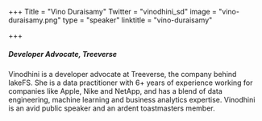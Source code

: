 +++
Title = "Vino Duraisamy"
Twitter = "vinodhini_sd"
image = "vino-duraisamy.png"
type = "speaker"
linktitle = "vino-duraisamy"

+++

##### Developer Advocate, Treeverse

Vinodhini is a developer advocate at Treeverse, the company behind lakeFS. She is a data practitioner with 6+ years of experience working for companies like Apple, Nike and NetApp, and has a blend of data engineering, machine learning and business analytics expertise. Vinodhini is an avid public speaker and an ardent toastmasters member.